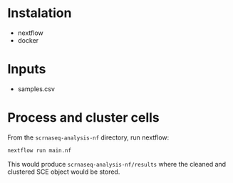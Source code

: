 # Instalation

- nextflow
- docker

# Inputs

- samples.csv

 # Process and cluster cells

From the `scrnaseq-analysis-nf` directory, run nextflow:

```bash
nextflow run main.nf
```

This would produce `scrnaseq-analysis-nf/results` where the cleaned and clustered SCE object would be stored.
